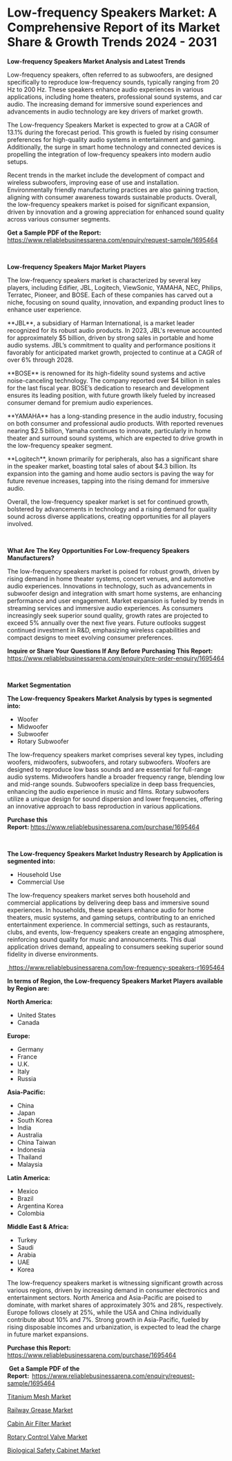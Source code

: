 <p><h1>Low-frequency Speakers Market: A Comprehensive Report of its Market Share & Growth Trends 2024 - 2031</h1></p><p><strong>Low-frequency Speakers Market Analysis and Latest Trends</strong></p>
<p><p>Low-frequency speakers, often referred to as subwoofers, are designed specifically to reproduce low-frequency sounds, typically ranging from 20 Hz to 200 Hz. These speakers enhance audio experiences in various applications, including home theaters, professional sound systems, and car audio. The increasing demand for immersive sound experiences and advancements in audio technology are key drivers of market growth.</p><p>The Low-frequency Speakers Market is expected to grow at a CAGR of 13.1% during the forecast period. This growth is fueled by rising consumer preferences for high-quality audio systems in entertainment and gaming. Additionally, the surge in smart home technology and connected devices is propelling the integration of low-frequency speakers into modern audio setups.</p><p>Recent trends in the market include the development of compact and wireless subwoofers, improving ease of use and installation. Environmentally friendly manufacturing practices are also gaining traction, aligning with consumer awareness towards sustainable products. Overall, the low-frequency speakers market is poised for significant expansion, driven by innovation and a growing appreciation for enhanced sound quality across various consumer segments.</p></p>
<p><strong>Get a Sample PDF of the Report:&nbsp;</strong> <a href="https://www.reliablebusinessarena.com/enquiry/request-sample/1695464?utm_campaign=1444&utm_medium=2&utm_source=Github&utm_content=ia&utm_term=19102024&utm_id=low-frequency-speakers">https://www.reliablebusinessarena.com/enquiry/request-sample/1695464</a></p>
<p>&nbsp;</p>
<p><strong>Low-frequency Speakers Major Market Players</strong></p>
<p><p>The low-frequency speakers market is characterized by several key players, including Edifier, JBL, Logitech, ViewSonic, YAMAHA, NEC, Philips, Terratec, Pioneer, and BOSE. Each of these companies has carved out a niche, focusing on sound quality, innovation, and expanding product lines to enhance user experience.</p><p>**JBL**, a subsidiary of Harman International, is a market leader recognized for its robust audio products. In 2023, JBL's revenue accounted for approximately $5 billion, driven by strong sales in portable and home audio systems. JBL’s commitment to quality and performance positions it favorably for anticipated market growth, projected to continue at a CAGR of over 6% through 2028.</p><p>**BOSE** is renowned for its high-fidelity sound systems and active noise-canceling technology. The company reported over $4 billion in sales for the last fiscal year. BOSE’s dedication to research and development ensures its leading position, with future growth likely fueled by increased consumer demand for premium audio experiences.</p><p>**YAMAHA** has a long-standing presence in the audio industry, focusing on both consumer and professional audio products. With reported revenues nearing $2.5 billion, Yamaha continues to innovate, particularly in home theater and surround sound systems, which are expected to drive growth in the low-frequency speaker segment.</p><p>**Logitech**, known primarily for peripherals, also has a significant share in the speaker market, boasting total sales of about $4.3 billion. Its expansion into the gaming and home audio sectors is paving the way for future revenue increases, tapping into the rising demand for immersive audio.</p><p>Overall, the low-frequency speaker market is set for continued growth, bolstered by advancements in technology and a rising demand for quality sound across diverse applications, creating opportunities for all players involved.</p></p>
<p>&nbsp;</p>
<p><strong>What Are The Key Opportunities For Low-frequency Speakers Manufacturers?</strong></p>
<p><p>The low-frequency speakers market is poised for robust growth, driven by rising demand in home theater systems, concert venues, and automotive audio experiences. Innovations in technology, such as advancements in subwoofer design and integration with smart home systems, are enhancing performance and user engagement. Market expansion is fueled by trends in streaming services and immersive audio experiences. As consumers increasingly seek superior sound quality, growth rates are projected to exceed 5% annually over the next five years. Future outlooks suggest continued investment in R&D, emphasizing wireless capabilities and compact designs to meet evolving consumer preferences.</p></p>
<p><strong>Inquire or Share Your Questions If Any Before Purchasing This Report:</strong> <a href="https://www.reliablebusinessarena.com/enquiry/pre-order-enquiry/1695464?utm_campaign=1444&utm_medium=2&utm_source=Github&utm_content=ia&utm_term=19102024&utm_id=low-frequency-speakers">https://www.reliablebusinessarena.com/enquiry/pre-order-enquiry/1695464</a></p>
<p>&nbsp;</p>
<p><strong>Market Segmentation</strong></p>
<p><strong>The Low-frequency Speakers Market Analysis by types is segmented into:</strong></p>
<p><ul><li>Woofer</li><li>Midwoofer</li><li>Subwoofer</li><li>Rotary Subwoofer</li></ul></p>
<p><p>The low-frequency speakers market comprises several key types, including woofers, midwoofers, subwoofers, and rotary subwoofers. Woofers are designed to reproduce low bass sounds and are essential for full-range audio systems. Midwoofers handle a broader frequency range, blending low and mid-range sounds. Subwoofers specialize in deep bass frequencies, enhancing the audio experience in music and films. Rotary subwoofers utilize a unique design for sound dispersion and lower frequencies, offering an innovative approach to bass reproduction in various applications.</p></p>
<p><strong>Purchase this Report:&nbsp;</strong><a href="https://www.reliablebusinessarena.com/purchase/1695464?utm_campaign=1444&utm_medium=2&utm_source=Github&utm_content=ia&utm_term=19102024&utm_id=low-frequency-speakers">https://www.reliablebusinessarena.com/purchase/1695464</a></p>
<p>&nbsp;</p>
<p><strong>The Low-frequency Speakers Market Industry Research by Application is segmented into:</strong></p>
<p><ul><li>Household Use</li><li>Commercial Use</li></ul></p>
<p><p>The low-frequency speakers market serves both household and commercial applications by delivering deep bass and immersive sound experiences. In households, these speakers enhance audio for home theaters, music systems, and gaming setups, contributing to an enriched entertainment experience. In commercial settings, such as restaurants, clubs, and events, low-frequency speakers create an engaging atmosphere, reinforcing sound quality for music and announcements. This dual application drives demand, appealing to consumers seeking superior sound fidelity in diverse environments.</p></p>
<p><a href="https://www.reliablebusinessarena.com/low-frequency-speakers-r1695464?utm_campaign=1444&utm_medium=2&utm_source=Github&utm_content=ia&utm_term=19102024&utm_id=low-frequency-speakers">&nbsp;https://www.reliablebusinessarena.com/low-frequency-speakers-r1695464</a></p>
<p><strong>In terms of Region, the Low-frequency Speakers Market Players available by Region are:</strong></p>
<p>
    <p> <strong> North America: </strong>
        <ul>
            <li>United States</li>
            <li>Canada</li>
        </ul>
        </p> 
    <p> <strong> Europe: </strong>
        <ul>
            <li>Germany</li>
            <li>France</li>
            <li>U.K.</li>
            <li>Italy</li>
            <li>Russia</li>
        </ul>
        </p> 
    <p> <strong> Asia-Pacific: </strong>
        <ul>
            <li>China</li>
            <li>Japan</li>
            <li>South Korea</li>
            <li>India</li>
            <li>Australia</li>
            <li>China Taiwan</li>
            <li>Indonesia</li>
            <li>Thailand</li>
            <li>Malaysia</li>
        </ul>
        </p> 
    <p> <strong> Latin America: </strong>
        <ul>
            <li>Mexico</li>
            <li>Brazil</li>
            <li>Argentina Korea</li>
            <li>Colombia</li>
        </ul>
        </p> 
    <p> <strong> Middle East & Africa: </strong>
        <ul>
            <li>Turkey</li>
            <li>Saudi</li>
            <li>Arabia</li>
            <li>UAE</li>
            <li>Korea</li>
        </ul>
    </p>
    </p>
<p><p>The low-frequency speakers market is witnessing significant growth across various regions, driven by increasing demand in consumer electronics and entertainment sectors. North America and Asia-Pacific are poised to dominate, with market shares of approximately 30% and 28%, respectively. Europe follows closely at 25%, while the USA and China individually contribute about 10% and 7%. Strong growth in Asia-Pacific, fueled by rising disposable incomes and urbanization, is expected to lead the charge in future market expansions.</p></p>
<p><strong>Purchase this Report: </strong><a href="https://www.reliablebusinessarena.com/purchase/1695464?utm_campaign=1444&utm_medium=2&utm_source=Github&utm_content=ia&utm_term=19102024&utm_id=low-frequency-speakers">https://www.reliablebusinessarena.com/purchase/1695464</a></p>
<p>&nbsp;<strong>Get a Sample PDF of the Report:&nbsp;&nbsp;</strong><a href="https://www.reliablebusinessarena.com/enquiry/request-sample/1695464?utm_campaign=1444&utm_medium=2&utm_source=Github&utm_content=ia&utm_term=19102024&utm_id=low-frequency-speakers">https://www.reliablebusinessarena.com/enquiry/request-sample/1695464</a></p>
<p><strong></strong></p>
<p><p><a href="https://github.com/AshikRahman991/Market-Research-Report-List-1/blob/main/titanium-mesh-market.md?utm_campaign=1444&utm_medium=2&utm_source=Github&utm_content=ia&utm_term=19102024&utm_id=low-frequency-speakers">Titanium Mesh Market</a></p><p><a href="https://www.linkedin.com/pulse/railway-grease-market-segmentation-in-depth-analysis-rail-curvesrail-fkbse?utm_campaign=1444&utm_medium=2&utm_source=Github&utm_content=ia&utm_term=19102024&utm_id=low-frequency-speakers">Railway Grease Market</a></p><p><a href="https://www.linkedin.com/pulse/evolution-cabin-air-filter-market-key-shifts-from-2024-2031-st0je?utm_campaign=1444&utm_medium=2&utm_source=Github&utm_content=ia&utm_term=19102024&utm_id=low-frequency-speakers">Cabin Air Filter Market</a></p><p><a href="https://issuu.com/reportprime-2/docs/rotary-control-valve-market-size-20_dd26d660593ec3?utm_campaign=1444&utm_medium=2&utm_source=Github&utm_content=ia&utm_term=19102024&utm_id=low-frequency-speakers">Rotary Control Valve Market</a></p><p><a href="https://www.linkedin.com/pulse/global-biological-safety-cabinet-market-landscape-future-trends-umkkc?utm_campaign=1444&utm_medium=2&utm_source=Github&utm_content=ia&utm_term=19102024&utm_id=low-frequency-speakers">Biological Safety Cabinet Market</a></p></p>
